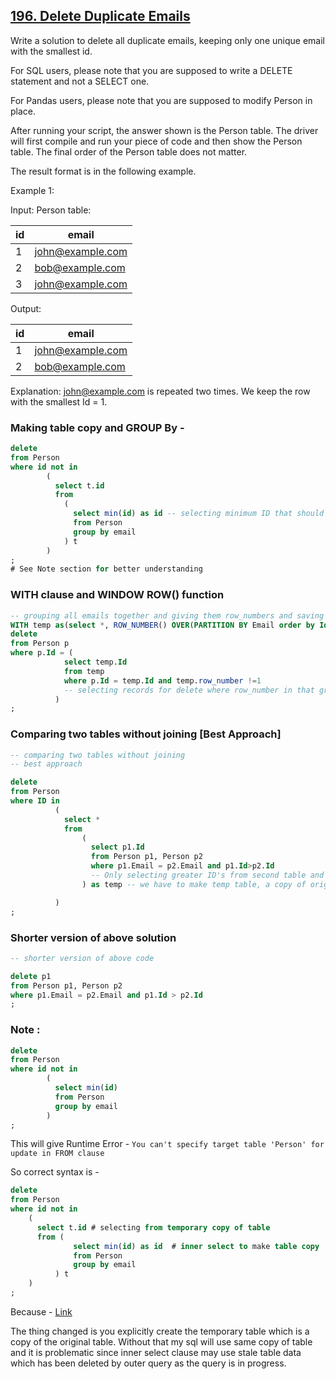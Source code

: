 ## [196. Delete Duplicate Emails](https://leetcode.com/problems/delete-duplicate-emails)


Write a solution to delete all duplicate emails, keeping only one unique email with the smallest id.

For SQL users, please note that you are supposed to write a DELETE statement and not a SELECT one.

For Pandas users, please note that you are supposed to modify Person in place.

After running your script, the answer shown is the Person table. The driver will first compile and run your piece of code and then show the Person table. The final order of the Person table does not matter.

The result format is in the following example.

Example 1:

Input: 
Person table:

| id | email            |
|----|------------------|
| 1  | john@example.com |
| 2  | bob@example.com  |
| 3  | john@example.com |

Output: 

| id | email            |
|----|------------------|
| 1  | john@example.com |
| 2  | bob@example.com  |

Explanation: john@example.com is repeated two times. We keep the row with the smallest Id = 1.

### Making table copy and GROUP By -

```SQL
delete 
from Person 
where id not in 
        (
          select t.id
          from 
            (
              select min(id) as id -- selecting minimum ID that should not be delete from group of Emails
              from Person 
              group by email
            ) t
        ) 
;
# See Note section for better understanding
```

### WITH clause and WINDOW ROW() function

```SQL
-- grouping all emails together and giving them row_numbers and saving as temporary table
WITH temp as(select *, ROW_NUMBER() OVER(PARTITION BY Email order by Id) AS 'row_number'from Person) 
delete 
from Person p
where p.Id = (
            select temp.Id 
            from temp
            where p.Id = temp.Id and temp.row_number !=1
            -- selecting records for delete where row_number in that group should not be 1 and matching there ID's
          )
;
```

### Comparing two tables without joining [Best Approach]

```SQL
-- comparing two tables without joining 
-- best approach 

delete 
from Person
where ID in 
          (
            select * 
            from 
                (
                  select p1.Id
                  from Person p1, Person p2
                  where p1.Email = p2.Email and p1.Id>p2.Id 
                  -- Only selecting greater ID's from second table and with same Emails 
                ) as temp -- we have to make temp table, a copy of original

          )
;
```

### Shorter version of above solution 

```SQL
-- shorter version of above code 

delete p1
from Person p1, Person p2
where p1.Email = p2.Email and p1.Id > p2.Id
;
```


### Note :

```SQL
delete 
from Person 
where id not in 
        (
          select min(id) 
          from Person 
          group by email
        ) 
;
```

This will give Runtime Error - 
`You can't specify target table 'Person' for update in FROM clause`

So correct syntax is - 

```SQL
delete
from Person
where id not in
    ( 
      select t.id # selecting from temporary copy of table
      from (
              select min(id) as id  # inner select to make table copy
              from Person
              group by email
          ) t
    )
;
```

Because - [Link](https://leetcode.com/problems/delete-duplicate-emails/solutions/55614/a-skillful-mysql-solution-avoid-select-and-update-conflict/?envType=study-plan&envId=sql-i&plan=sql)

The thing changed is you explicitly create the temporary table which is a copy of the original table. Without that my sql will use same copy of table and it is problematic since inner select clause may use stale table data which has been deleted by outer query as the query is in progress.
